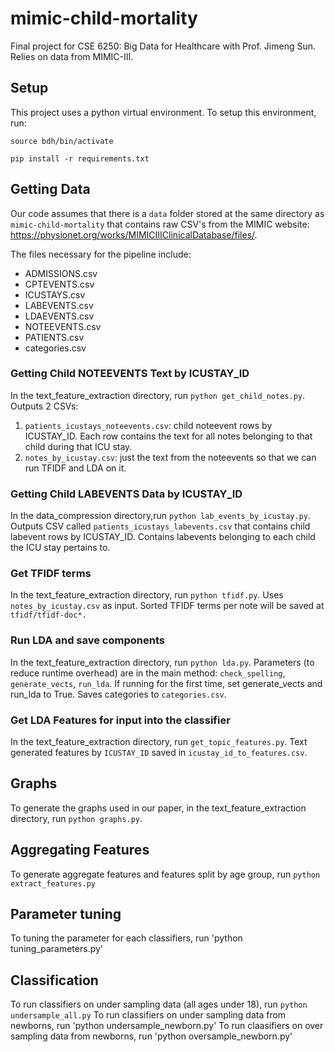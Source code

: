 # mimic-child-mortality
Final project for CSE 6250: Big Data for Healthcare with Prof. Jimeng Sun. Relies on data from MIMIC-III.

## Setup
This project uses a python virtual environment. To setup this environment, run:

`source bdh/bin/activate`

`pip install -r requirements.txt`

## Getting Data
Our code assumes that there is a `data` folder stored at the same directory as `mimic-child-mortality` that contains raw CSV's from the MIMIC website: https://physionet.org/works/MIMICIIIClinicalDatabase/files/.

The files necessary for the pipeline include:
* ADMISSIONS.csv
* CPTEVENTS.csv
* ICUSTAYS.csv
* LABEVENTS.csv
* LDAEVENTS.csv
* NOTEEVENTS.csv
* PATIENTS.csv
* categories.csv

### Getting Child NOTEEVENTS Text by ICUSTAY_ID
In the text_feature_extraction directory, run `python get_child_notes.py`. Outputs 2 CSVs:
1. `patients_icustays_noteevents.csv`: child noteevent rows by ICUSTAY_ID. Each row contains the text for all notes belonging to that child during that ICU stay.
2. `notes_by_icustay.csv`: just the text from the noteevents so that we can run TFIDF and LDA on it.

### Getting Child LABEVENTS Data by ICUSTAY_ID
In the data_compression directory,run `python lab_events_by_icustay.py`. Outputs CSV called `patients_icustays_labevents.csv` that contains child labevent rows by ICUSTAY_ID. Contains labevents belonging to each child the ICU stay pertains to.

### Get TFIDF terms
In the text_feature_extraction directory, run `python tfidf.py`. Uses `notes_by_icustay.csv` as input. Sorted TFIDF terms per note will be saved at `tfidf/tfidf-doc*.`

### Run LDA and save components
In the text_feature_extraction directory, run `python lda.py`. Parameters (to reduce runtime overhead) are in the main method: `check_spelling`, `generate_vects`, `run_lda`. If running for the first time, set generate_vects and run_lda to True. Saves categories to `categories.csv`.

### Get LDA Features for input into the classifier
In the text_feature_extraction directory, run `get_topic_features.py`. Text generated features by `ICUSTAY_ID` saved in `icustay_id_to_features.csv`.

## Graphs
To generate the graphs used in our paper, in the text_feature_extraction directory, run `python graphs.py`.

## Aggregating Features
To generate aggregate features and features split by age group, run `python extract_features.py`

## Parameter tuning
To tuning the parameter for each classifiers, run 'python tuning_parameters.py'

## Classification
To run classifiers on under sampling data (all ages under 18), run `python undersample_all.py`
To run classifiers on under sampling data from newborns, run 'python undersample_newborn.py'
To run claasifiers on over sampling data from newborns, run 'python oversample_newborn.py'
